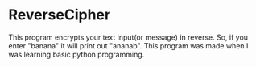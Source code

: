 # ReverseCipher

This program encrypts your text input(or message) in reverse. So, if you enter "banana" it will print out "ananab".
This program was made when I was learning basic python programming.
